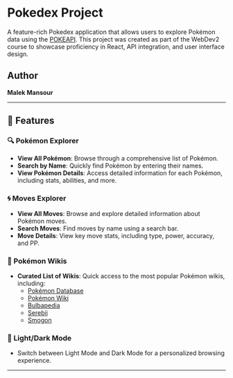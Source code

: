 # Pokedex Project

A feature-rich Pokedex application that allows users to explore Pokémon data using the [POKEAPI](https://pokeapi.co/). This project was created as part of the WebDev2 course to showcase proficiency in React, API integration, and user interface design. 

## Author
**Malek Mansour**

---

## 🌟 Features

### 🔍 Pokémon Explorer
- **View All Pokémon**: Browse through a comprehensive list of Pokémon.
- **Search by Name**: Quickly find Pokémon by entering their names.
- **View Pokémon Details**: Access detailed information for each Pokémon, including stats, abilities, and more.

### 🌀 Moves Explorer
- **View All Moves**: Browse and explore detailed information about Pokémon moves.
- **Search Moves**: Find moves by name using a search bar.
- **Move Details**: View key move stats, including type, power, accuracy, and PP.

### 📖 Pokémon Wikis
- **Curated List of Wikis**: Quick access to the most popular Pokémon wikis, including:
  - [Pokémon Database](https://pokemondb.net/)
  - [Pokémon Wiki](https://pokemon.fandom.com/)
  - [Bulbapedia](https://bulbapedia.bulbagarden.net/)
  - [Serebii](https://www.serebii.net/)
  - [Smogon](https://www.smogon.com/)

### 🌙 Light/Dark Mode
- Switch between Light Mode and Dark Mode for a personalized browsing experience.

---
